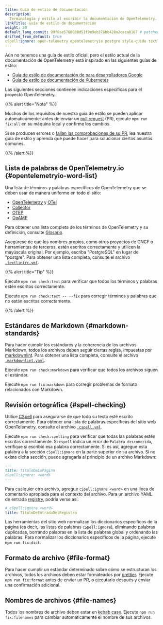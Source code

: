 ```yaml
---
title: Guía de estilo de documentación
description:
  Terminología y estilo al escribir la documentación de OpenTelemetry.
linkTitle: Guía de estilo de documentación
weight: 20
default_lang_commit: 99f0ae5760038d51f9e9eb376bb428a2caca8167 # patched
drifted_from_default: true
cSpell:ignore: open-telemetry opentelemetryio postgre style-guide textlintrc
---
```


Aún no tenemos una guía de estilo oficial, pero el estilo actual de la
documentación de OpenTelemetry está inspirado en las siguientes guías de estilo:

- [Guía de estilo de documentación de para desarrolladores Google](https://developers.google.com/style)
- [Guía de estilo de documentación de Kubernetes](https://kubernetes.io/docs/contribute/style/style-guide/)

Las siguientes secciones contienen indicaciones específicas para el proyecto
OpenTelemetry.

{{% alert title="Note" %}}

Muchos de los requisitos de nuestra guía de estilo se pueden aplicar
automaticamente: antes de enviar un
[pull request](https://docs.github.com/en/get-started/learning-about-github/github-glossary#pull-request)
(PR), ejecute `npm run fix:all` en su máquina local y confirme los cambios.

Si se producen errores o [fallan las comprobaciones de su PR](../pr-checks), lea
nuestra guía de estilo y aprenda qué puede hacer para solucionar ciertos asuntos
comunes.

{{% /alert %}}

## Lista de palabras de OpenTelemetry.io {#opentelemetryio-word-list}

Una lista de términos y palabras específicos de OpenTelemetry que se deben usar
de manera uniforme en todo el sitio:

- [OpenTelemetry](/docs/concepts/glossary/#opentelemetry) y
  [OTel](/docs/concepts/glossary/#otel)
- [Collector](/docs/concepts/glossary/#collector)
- [OTEP](/docs/concepts/glossary/#otep)
- [OpAMP](/docs/concepts/glossary/#opamp)

Para obtener una lista completa de los términos de OpenTelemetry y su
definición, consulte [Glosario](/docs/concepts/glossary/).

Asegúrese de que los nombres propios, como otros proyectos de CNCF o
herramientas de terceros, estén escritos correctamente y utilicen la mayúscula
original. Por ejemplo, escriba "PostgreSQL" en lugar de "postgre". Para obtener
una lista completa, consulte el archivo
[`.textlintrc.yml`](https://github.com/open-telemetry/opentelemetry.io/blob/main/.textlintrc.yml).

{{% alert title="Tip" %}}

Ejecute `npm run check:text` para verificar que todos los términos y palabras
estén escritos correctamente.

Ejecute `npm run check:text -- --fix` para corregir términos y palabras que no
están escritos correctamente.

{{% /alert %}}

## Estándares de Markdown {#markdown-standards}

Para hacer cumplir los estándares y la coherencia de los archivos Markdown,
todos los archivos deben seguir ciertas reglas, impuestas por
[markdownlint](https://github.com/DavidAnson/markdownlint). Para obtener una
lista completa, consulte el archivo
[`.markdownlint.yaml`](https://github.com/open-telemetry/opentelemetry.io/blob/main/.markdownlint.yaml).

Ejecute `npm run check:markdown` para verificar que todos los archivos siguen el
estándar.

Ejecute `npm run fix:markdown` para corregir problemas de formato relacionados
con Markdown.

## Revisión ortográfica {#spell-checking}

Utilice [CSpell](https://github.com/streetsidesoftware/cspell) para asegurarse
de que todo su texto esté escrito correctamente. Para obtener una lista de
palabras específicas del sitio web OpenTelemetry, consulte el archivo
[`.cspell.yml`](https://github.com/open-telemetry/opentelemetry.io/blob/main/.cspell.yml).

Ejecute `npm run check:spelling` para verificar que todas las palabras estén
escritas correctamente. Si `cspell` indica un error de `Palabra desconocida`,
verifique si escribió esa palabra correctamente. Si es así, agregue esta palabra
a la sección `cSpell:ignore` en la parte superior de su archivo. Si no existe
dicha sección, puede agregarla al principio de un archivo Markdown:

```markdown
---
title: TítuloDeLaPágina
cSpell:ignore: <word>
---
```

Para cualquier otro archivo, agregue `cSpell:ignore <word>` en una línea de
comentario apropiada para el contexto del archivo. Para un archivo YAML de
entrada [registry](/ecosystem/registry/), podría verse así:

```yaml
# cSpell:ignore <word>
title: TítuloDeEntradaDelRegistro
```

Las herramientas del sitio web normalizan los diccionarios específicos de la
página (es decir, las listas de palabras `cSpell:ignore`), eliminando palabras
duplicadas, borrando palabras en la lista de palabras global y ordenando las
palabras. Para normalizar los diccionarios específicos de la página, ejecute
`npm run fix:dict`.

## Formato de archivo {#file-format}

Para hacer cumplir un estándar determinado sobre cómo se estructuran los
archivos, todos los archivos deben estar formateados por
[prettier](https://prettier.io). Ejecute `npm run fix:format` antes de enviar un
PR, o ejecutarlo después y enviar una confirmación adicional.

## Nombres de archivos {#file-names}

Todos los nombres de archivo deben estar en
[kebab case](https://en.wikipedia.org/wiki/Letter_case#Kebab_case). Ejecute
`npm run fix:filenames` para cambiar automáticamente el nombre de sus archivos.
